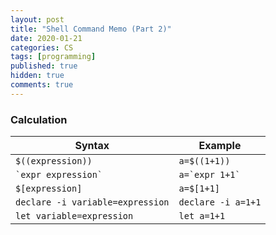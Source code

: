 ```yaml
---
layout: post
title: "Shell Command Memo (Part 2)"
date: 2020-01-21
categories: CS
tags: [programming]
published: true
hidden: true
comments: true
---
```


### Calculation

| Syntax            | Example             |
| ----------------- | ------------------- |
| `$((expression))` | `a=$((1+1))`        |
| `` `expr expression` `` | ``a=`expr 1+1` `` |
| `$[expression]` | `a=$[1+1]` |
| `declare -i variable=expression` | `declare -i a=1+1` |
| `let variable=expression` | `let a=1+1` |

